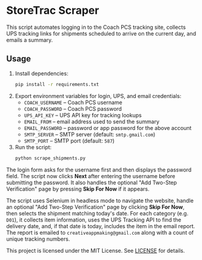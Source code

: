 # StoreTrac Scraper

This script automates logging in to the Coach PCS tracking site, collects UPS tracking
links for shipments scheduled to arrive on the current day, and emails a summary.

## Usage

1. Install dependencies:
   ```bash
   pip install -r requirements.txt
   ```
2. Export environment variables for login, UPS, and email credentials:
   - `COACH_USERNAME` – Coach PCS username
   - `COACH_PASSWORD` – Coach PCS password
   - `UPS_API_KEY` – UPS API key for tracking lookups
   - `EMAIL_FROM` – email address used to send the summary
   - `EMAIL_PASSWORD` – password or app password for the above account
   - `SMTP_SERVER` – SMTP server (default: `smtp.gmail.com`)
   - `SMTP_PORT` – SMTP port (default: `587`)
3. Run the script:
   ```bash
   python scrape_shipments.py
   ```

The login form asks for the username first and then displays the password
field. The script now clicks **Next** after entering the username before
submitting the password. It also handles the optional "Add Two-Step
Verification" page by pressing **Skip For Now** if it appears.

The script uses Selenium in headless mode to navigate the website, handle an optional
"Add Two-Step Verification" page by clicking **Skip For Now**, then selects the
shipment matching today's date. For each category (e.g. `D01`), it collects item
information, uses the UPS Tracking API to find the delivery date, and, if that date
is today, includes the item in the email report. The report is emailed to
`creativeappmaking@gmail.com` along with a count of unique tracking numbers.

This project is licensed under the MIT License. See [LICENSE](LICENSE) for details.
